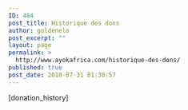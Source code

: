 ```yaml
---
ID: 484
post_title: Historique des dons
author: goldenelo
post_excerpt: ""
layout: page
permalink: >
  http://www.ayokafrica.com/historique-des-dons/
published: true
post_date: 2018-07-31 01:30:57
---
```

[donation_history]